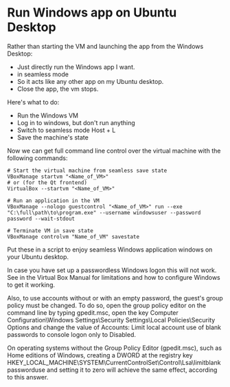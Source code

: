 # Run Windows app on Ubuntu Desktop

Rather than starting the VM and launching the app from the Windows
Desktop:

- Just directly run the Windows app I want.
- in seamless mode
- So it acts like any other app on my Ubuntu desktop.
- Close the app, the vm stops.

Here's what to do:

- Run the Windows VM
- Log in to windows, but don't run anything
- Switch to seamless mode Host + L
- Save the machine's state

Now we can get full command line control over the virtual machine with
the following commands:

```
# Start the virtual machine from seamless save state
VBoxManage startvm "<Name_of_VM>"
# or (for the Qt frontend)
VirtualBox --startvm "<Name_of_VM>"

# Run an application in the VM
VBoxManage --nologo guestcontrol "<Name_of_VM>" run --exe "C:\full\path\to\program.exe" --username windowsuser --password password --wait-stdout

# Terminate VM in save state
VBoxManage controlvm "Name_of_VM" savestate
```

Put these in a script to enjoy seamless Windows application windows on
your Ubuntu desktop.

In case you have set up a passwordless Windows logon this will not work.
See in the Virtual Box Manual for limitations and how to configure
Windows to get it working.

Also, to use accounts without or with an empty password, the guest's group policy must be changed.
To do so, open the group policy editor on the command line by typing gpedit.msc,
open the key
Computer Configuration\Windows Settings\Security Settings\Local Policies\Security Options
and change the value of Accounts: Limit local account use of blank passwords to console logon only to Disabled.

On operating systems without the Group Policy Editor (gpedit.msc), such
as Home editions of Windows, creating a DWORD at the registry key
HKEY_LOCAL_MACHINE\SYSTEM\CurrentControlSet\Control\Lsa\limitblankpassworduse
and setting it to zero will achieve the same effect, according to this
answer.
